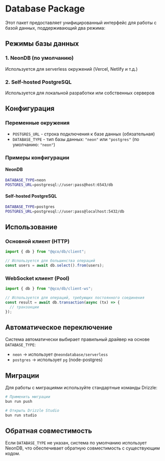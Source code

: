 # Database Package

Этот пакет предоставляет унифицированный интерфейс для работы с базой данных, поддерживающий два режима:

## Режимы базы данных

### 1. NeonDB (по умолчанию)
Используется для serverless окружений (Vercel, Netlify и т.д.)

### 2. Self-hosted PostgreSQL
Используется для локальной разработки или собственных серверов

## Конфигурация

### Переменные окружения

- `POSTGRES_URL` - строка подключения к базе данных (обязательная)
- `DATABASE_TYPE` - тип базы данных: `"neon"` или `"postgres"` (по умолчанию: `"neon"`)

### Примеры конфигурации

#### NeonDB
```bash
DATABASE_TYPE=neon
POSTGRES_URL=postgresql://user:pass@host:6543/db
```

#### Self-hosted PostgreSQL
```bash
DATABASE_TYPE=postgres
POSTGRES_URL=postgresql://user:pass@localhost:5432/db
```

## Использование

### Основной клиент (HTTP)
```typescript
import { db } from "@qco/db/client";

// Используется для большинства операций
const users = await db.select().from(users);
```

### WebSocket клиент (Pool)
```typescript
import { db } from "@qco/db/client-ws";

// Используется для операций, требующих постоянного соединения
const result = await db.transaction(async (tx) => {
  // транзакции
});
```

## Автоматическое переключение

Система автоматически выбирает правильный драйвер на основе `DATABASE_TYPE`:

- `neon` → использует `@neondatabase/serverless`
- `postgres` → использует `pg` (node-postgres)

## Миграции

Для работы с миграциями используйте стандартные команды Drizzle:

```bash
# Применить миграции
bun run push

# Открыть Drizzle Studio
bun run studio
```

## Обратная совместимость

Если `DATABASE_TYPE` не указан, система по умолчанию использует NeonDB, что обеспечивает обратную совместимость с существующим кодом. 